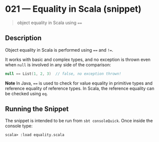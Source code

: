# 021 &mdash; Equality in Scala (snippet)
> object equality in Scala using `==`

## Description
Object equality in Scala is performed using `==` and `!=`.

It works with basic and complex types, and no exception is thrown even when `null` is involved in any side of the comparison:
```scala
null == List(1, 2, 3)  // false, no exception thrown!
```
**Note**
In Java, `==` is used to check for value equality in primitive types and reference equality of reference types. In Scala, the reference equality can be checked using `eq`.

## Running the Snippet
The snippet is intended to be run from `sbt consoleQuick`. Once inside the console type:
```
scala> :load equality.scala
```